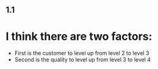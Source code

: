 ## 1.1
# I think there are two factors:
- First is the customer to level up from level 2 to level 3
- Second is the quality to level up from level 3 to level 4
